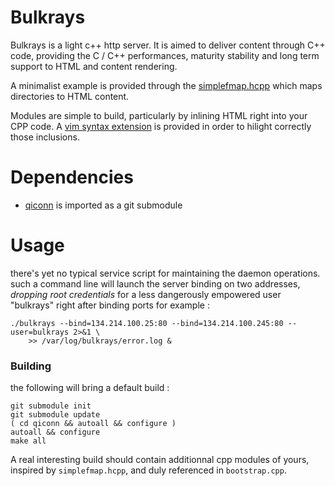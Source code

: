 # Bulkrays #

Bulkrays is a light c++ http server. It is aimed to deliver content through C++ code, providing
the C / C++ performances, maturity stability and long term support to HTML and content rendering.

A minimalist example is provided through the [simplefmap.hcpp](https://github.com/jd-code/bulkrays/blob/master/simplefmap.hcpp) which maps directories to HTML content.

Modules are simple to build, particularly by inlining HTML right into your CPP code.
A [vim syntax extension](https://github.com/jd-code/bulkrays/blob/master/hcpp.vim) is provided in order to hilight correctly those inclusions.

# Dependencies #
* [qiconn](https://github.com/jd-code/qiconn) is imported as a git submodule

# Usage #
there's yet no typical service script for maintaining the daemon operations.
such a command line will launch the server binding on two addresses, *dropping root
credentials* for a less dangerously empowered user "bulkrays" right after binding ports
for example :
```
./bulkrays --bind=134.214.100.25:80 --bind=134.214.100.245:80 --user=bulkrays 2>&1 \
    >> /var/log/bulkrays/error.log & 
```

### Building ###
the following will bring a default build :
```
git submodule init
git submodule update
( cd qiconn && autoall && configure )
autoall && configure
make all
```
A real interesting build should contain additionnal cpp modules of yours, inspired by
`simplefmap.hcpp`, and duly referenced in `bootstrap.cpp`.

